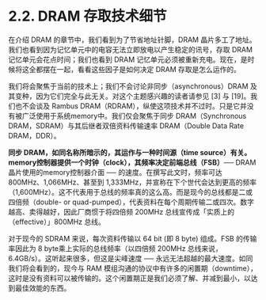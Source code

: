 # 2.2. DRAM 存取技术细节

在介绍 DRAM 的章节中，我们看到为了节省地址针脚，DRAM 晶片多工了地址。我们也看到因为记忆单元中的电容无法立即放电以产生稳定的讯号，存取 DRAM 记忆单元会花点时间；我们也看到 DRAM 记忆单元必须被重新充电。现在，是时候将这全都摆在一起，看看这些因子是如何决定 DRAM 存取是怎么运作的。

我们将会聚焦于当前的技术上；我们不会讨论非同步（asynchronous）DRAM 及其变种，因为它们完全与此无关。对这个主题感兴趣的读者请参见 [3] 与 [19]。我们也不会谈及 Rambus DRAM（RDRAM），纵使这项技术并不过时。只是它并没有被广泛使用于系统memory中。我们仅会聚焦于同步 DRAM（Synchronous DRAM，SDRAM）与其后继者双倍资料传输速率 DRAM（Double Data Rate DRAM，DDR）。

**同步 DRAM，如同名称所暗示的，其运作与一种时间源（time source）有关。memory控制器提供一个时钟（clock），其频率决定前端总线（FSB）**── DRAM 晶片使用的memory控制器介面 ── 的速度。在撰写此文时，频率可达 800MHz、1,066MHz、甚至到 1,333MHz，并宣称在下个世代会达到更高的频率（1,600MHz）。这不代表用于总线的频率真的这么高。而是现今的总线都是二或四倍频（double- or quad-pumped），代表资料在每个周期传输二或四次。数字越高、卖得越好，因此厂商惯于将四倍频 200MHz 总线宣传成「实质上的（effective）」800MHz 总线。

对于现今的 SDRAM 来说，每次资料传输以 64 bit (即 8 byte) 组成。FSB 的传输率因此为 8 byte乘上实际的总线频率（以四倍频 200MHz 总线来说，6.4GB/s）。这听起来很多，但这是尖峰速度 ── 永远无法超越的最大速度。如同我们将会看到的，现今与 RAM 模组沟通的协议中有许多的闲置期（downtime），这时是没有资料可以被传输的。这个闲置期正是我们必须了解、并减到最小，以达到最佳效能的东西。

